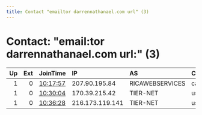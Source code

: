 ```yaml
---
title: Contact "emailtor darrennathanael.com url" (3)
---
```


# Contact: "email:tor darrennathanael.com url:" (3)

|   Up |   Ext | JoinTime                                                                                              | IP              | AS              | CC   |   ORp |   Dirp | OS    | Version   | Nickname     |   eFamMembers |
|-----:|------:|:------------------------------------------------------------------------------------------------------|:----------------|:----------------|:-----|------:|-------:|:------|:----------|:-------------|--------------:|
|    1 |     0 | [10:17:57](https://nusenu.github.io/OrNetStats/w/relay/9CDF1C51B0A10F8ED87AD1242E65FFB72C30E4CA.html) | 207.90.195.84   | RICAWEBSERVICES | ca   |  9001 |      0 | Linux | 0.4.7.13  | darrenxjaded |             1 |
|    1 |     0 | [10:30:04](https://nusenu.github.io/OrNetStats/w/relay/8952CE3B8E1E05EC88C98FB2B0B8D7E298F8FC1B.html) | 170.39.215.42   | TIER-NET        | us   |  9001 |      0 | Linux | 0.4.7.13  | darrenxtap   |             1 |
|    1 |     0 | [10:36:28](https://nusenu.github.io/OrNetStats/w/relay/D8EC6E726D21C58E6463500CD945962F2E1F8D11.html) | 216.173.119.141 | TIER-NET        | us   |  9001 |      0 | Linux | 0.4.7.13  | darrenxjenny |             1 |
